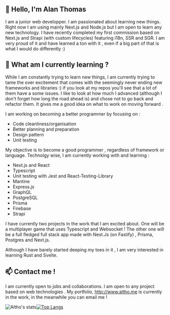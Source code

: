 **👋 Hello, I'm Alan Thomas**
------
I am a junior web developper. I am passionated about learning new things. Right now I am using mainly Next.js and Node.js but I am open to learn any new technology. I have recently completed my first commission based on Next.js and Strapi (with custom lifecycles) featuring i18n, SSR and SGR. I am very proud of it and have learned a ton with it , even if a big part of that is what I would do differently :)

**🌱 What am I currently learning ?**
------
While I am constantly trying to learn new things, I am currently trying to tame the over excitement that comes with the seemingly never ending new frameworks and libraries :) if you look at my repos you'll see that a lot of them have a some issues. I like to look at how much I advanced (although I don't forget how long the road ahead is) and chose not to go back and refactor them. It gives me a good idea on what to work on moving forward .

I am working on becoming a better programmer by focusing on :

- Code cleanliness/organisation
- Better planning  and preparation 
- Design pattern
- Unit testing

My objective is to become a good programmer , regardless of framework or language. Technolgy wise, I am currently working with and learning :

- Next.js and React
- Typescript
- Unit testing with Jest and React-Testing-Library
- Mantine
- Express.js
- GraphQL
- PostgreSQL
- Prisma
- Firebase
- Strapi

I have currently two projects in the work that I am excited about. One will be a multiplayer game that uses Typescript and Websocket ! The other one will be a full fledged full stack app made with Nest.Js (on Fastify) , Prisma, Postgres and Next.js.

Although I have barely started deeping my toes in it , I am very interested in learning Rust and Svelte.

**📫 Contact me !**
------
I am currently open to jobs and collaborations. I am open to any project based on web technologies . My portfolio, http://www.altho.me is currently in the work, in the meanwhile you can email me ! 

![Altho's stats](https://github-readme-stats.vercel.app/api?username=altho&show_icons=true&theme=radical)[![Top Langs](https://github-readme-stats.vercel.app/api/top-langs/?username=altho)](https://github.com/anuraghazra/github-readme-stats)
